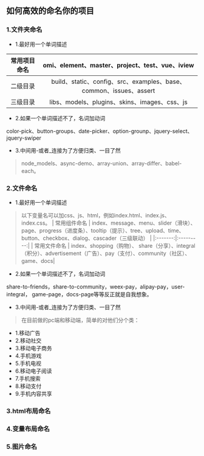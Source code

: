 ## 如何高效的命名你的项目
### 1.文件夹命名
* 1.最好用一个单词描述

| 常用项目命名 | omi、element、master、project、test、vue、iview |
|:-------:|:---------:|
| 二级目录 | build、static、config、src、examples、base、common、issues、assert |
| 三级目录 |libs、models、plugins、skins、images、css、js |

* 2.如果一个单词描述不了，名词加动词

color-pick、button-groups、date-picker、option-grounp、jquery-select、jquery-swiper

* 3.中间用-或者_连接为了方便归类、一目了然
>node_models、async-demo、array-union、array-differ、babel-each。

### 2.文件命名
* 1.最好用一个单词描述

>以下变量名可以加css、js、html，例如index.html、index.js、index.css。
| 常用组件命名 | index、message、menu、slider（滑块）、page、progress（进度条）、tooltip（提示）、tree、upload、time、button、checkbox、dialog、cascader（三级联动） |
|:-------:|:---------:|
| 常用文件命名 | index、shopping（购物）、 share（分享）、integral（积分）、advertisement（广告）、pay（支付）、community（社区）、game、docs|
* 2.如果一个单词描述不了，名词加动词

share-to-friends，share-to-community，weex-pay，alipay-pay，user-integral，
game-page，docs-page等等反正就是自我想象。

* 3.中间用-或者_连接为了方便归类、一目了然

>在目前做的pc端和移动端，简单的对他们分个类：
* 1.移动广告
* 2.移动社交
* 3.移动电子商务
* 4.手机游戏
* 5.手机电视
* 6.移动电子阅读
* 7.手机搜索
* 8.移动支付
* 9.手机内容共享

### 3.html布局命名


### 4.变量布局命名

### 5.图片命名